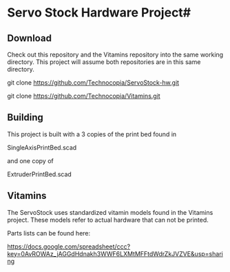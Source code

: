 # Servo Stock Hardware Project#

## Download ##

Check out this repository and the Vitamins repository into the same working directory. 
This project will assume both repositories are in this same directory. 


git clone https://github.com/Technocopia/ServoStock-hw.git

git clone https://github.com/Technocopia/Vitamins.git


## Building ##

This project is built with a 3 copies of the print bed found in 

SingleAxisPrintBed.scad 

and one copy of

ExtruderPrintBed.scad

## Vitamins ##

The ServoStock uses standardized vitamin models found in the Vitamins project. These models refer to actual hardware that can not be printed. 

Parts lists can be found here:

https://docs.google.com/spreadsheet/ccc?key=0AvROWAz_jAGGdHdnakh3WWF6LXMtMFFtdWdrZkJVZVE&usp=sharing

